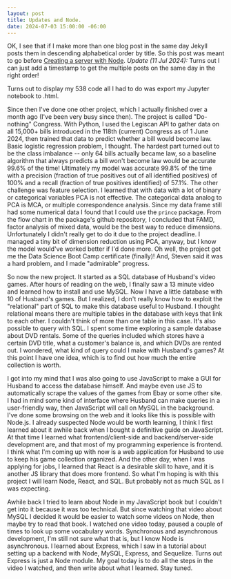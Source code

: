 ```yaml
---
layout: post
title: Updates and Node.
date: 2024-07-03 15:00:00 -06:00
---
```

OK, I see that if I make more than one blog post in the same day Jekyll posts them in descending alphabetical order by title.  So this post was meant to go before [Creating a server with Node](https://wh33les.github.io/Blog/Creating-a-Server-With-Node.html).  *Update (11 Jul 2024):*  Turns out I can just add a timestamp to get the multiple posts on the same day in the right order!

Turns out to display my 538 code all I had to do was export my Jupyter notebook to .html.  

Since then I've done one other project, which I actually finished over a month ago (I've been very busy since then).  The project is called "Do-nothing" Congress.  With Python, I used the Legiscan API to gather data on all 15,000+ bills introduced in the 118th (current) Congress as of 1 June 2024, then trained that data to predict whether a bill would become law.  Basic logistic regression problem, I thought.  The hardest part turned out to be the class imbalance -- only 64 bills actually became law, so a baseline algorithm that always predicts a bill won't become law would be accurate 99.6% of the time!  Ultimately my model was accurate 99.8% of the time with a precision (fraction of true positives out of all identified positives) of 100% and a recall (fraction of true positives identified) of 57.1%.  The other challenge was feature selection.  I learned that with data with a lot of binary or categorical variables PCA is not effective.  The categorical data analog to PCA is MCA, or multiple correspondence analysis. Since my data frame still had some numerical data I found that I could use the `prince` package.  From the flow chart in the package's github repository, I concluded that FAMD, factor analysis of mixed data, would be the best way to reduce dimensions.  Unfortunately I didn't really get to do it due to the project deadline.  I managed a tiny bit of dimension reduction using PCA, anyway, but I know the model would've worked better if I'd done more.  Oh well, the project got me the Data Science Boot Camp certificate (finally)!  And, Steven said it was a hard problem, and I made "admirable" progress.

So now the new project.  It started as a SQL database of Husband's video games.  After hours of reading on the web, I finally saw a 13 minute video and learned how to install and use MySQL.  Now I have a little database with 10 of Husband's games.  But I realized, I don't really know how to exploit the "relational" part of SQL to make this database useful to Husband.  I thought relational means there are multiple tables in the database with keys that link to each other.  I couldn't think of more than one table in this case.  It's also possible to query with SQL.  I spent some time exploring a sample database about DVD rentals.  Some of the queries included which stores have a certain DVD title, what a customer's balance is, and which DVDs are rented out.  I wondered, what kind of query could I make with Husband's games?  At this point I have one idea, which is to find out how much the entire collection is worth.

I got into my mind that I was also going to use JavaScript to make a GUI for Husband to access the database himself.  And maybe even use JS to automatically scrape the values of the games from Ebay or some other site.  I had in mind some kind of interface where Husband can make queries in a user-friendly way, then JavaScript will call on MySQL in the background.  I've done some browsing on the web and it looks like this is possible with Node.js.  I already suspected Node would be worth learning, I think I first learned about it awhile back when I bought a definitive guide on JavaScript.  At that time I learned what frontend/client-side and backend/server-side development are, and that most of my programming experience is frontend.  I think what I'm coming up with now is a web application for Husband to use to keep his game collection organized.  And the other day, when I was applying for jobs, I learned that React is a desirable skill to have, and it is another JS library that does more frontend.  So what I'm hoping is with this project I will learn Node, React, and SQL.  But probably not as much SQL as I was expecting.

Awhile back I tried to learn about Node in my JavaScript book but I couldn't get into it because it was too technical.  But since watching that video about MySQL I decided it would be easier to watch some videos on Node, then maybe try to read that book.  I watched one video today, paused a couple of times to look up some vocabulary words.  Synchronous and asynchronous development, I'm still not sure what that is, but I know Node is asynchronous.  I learned about Express, which I saw in a tutorial about setting up a backend with Node, MySQL, Express, and Sequelize.  Turns out Express is just a Node module.  My goal today is to do all the steps in the video I watched, and then write about what I learned.  Stay tuned.